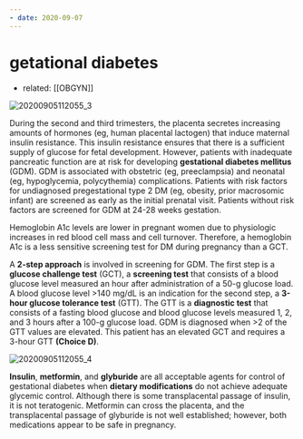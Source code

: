 ```yaml
---
- date: 2020-09-07
---
```


# getational diabetes

- related: [[OBGYN]]

<!-- gestational diabetes screening when and how, treatment -->

![20200905112055_3](https://photos.thisispiggy.com/file/wikiFiles/20200905112055_3.png)

During the second and third trimesters, the placenta secretes increasing amounts of hormones (eg, human placental lactogen) that induce maternal insulin resistance.  This insulin resistance ensures that there is a sufficient supply of glucose for fetal development.  However, patients with inadequate pancreatic function are at risk for developing **gestational diabetes mellitus** (GDM).  GDM is associated with obstetric (eg, preeclampsia) and neonatal (eg, hypoglycemia, polycythemia) complications.  Patients with risk factors for undiagnosed pregestational type 2 DM (eg, obesity, prior macrosomic infant) are screened as early as the initial prenatal visit.  Patients without risk factors are screened for GDM at 24-28 weeks gestation.

Hemoglobin A1c levels are lower in pregnant women due to physiologic increases in red blood cell mass and cell turnover.  Therefore, a hemoglobin A1c is a less sensitive screening test for DM during pregnancy than a GCT.

A **2-step approach** is involved in screening for GDM.  The first step is a **glucose challenge test** (GCT), a **screening test** that consists of a blood glucose level measured an hour after administration of a 50-g glucose load.  A blood glucose level >140 mg/dL is an indication for the second step, a **3-hour glucose tolerance test** (GTT).  The GTT is a **diagnostic test** that consists of a fasting blood glucose and blood glucose levels measured 1, 2, and 3 hours after a 100-g glucose load.  GDM is diagnosed when >2 of the GTT values are elevated.  This patient has an elevated GCT and requires a 3-hour GTT **(Choice D)**.

![20200905112055_4](https://photos.thisispiggy.com/file/wikiFiles/20200905112055_4.png)

**Insulin**, **metformin**, and **glyburide** are all acceptable agents for control of gestational diabetes when **dietary modifications** do not achieve adequate glycemic control.  Although there is some transplacental passage of insulin, it is not teratogenic.  Metformin can cross the placenta, and the transplacental passage of glyburide is not well established; however, both medications appear to be safe in pregnancy.
